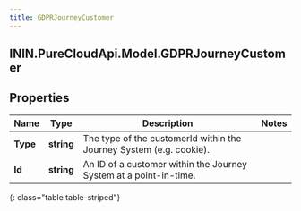 ```yaml
---
title: GDPRJourneyCustomer
---
```

## ININ.PureCloudApi.Model.GDPRJourneyCustomer

## Properties

|Name | Type | Description | Notes|
|------------ | ------------- | ------------- | -------------|
| **Type** | **string** | The type of the customerId within the Journey System (e.g. cookie). | |
| **Id** | **string** | An ID of a customer within the Journey System at a point-in-time. | |
{: class="table table-striped"}


